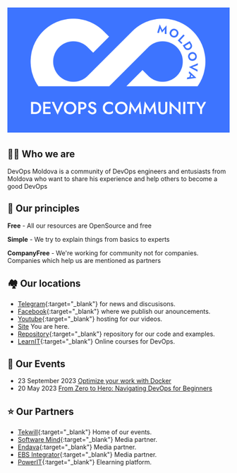 # ![DevOps Community Moldova](/assets/images/logo_big.png "DevOps Community Moldova")

## 🙋‍♀️ Who we are

DevOps Moldova is a community of DevOps engineers and entusiasts from Moldova who want to share his experience and help others to become a good DevOps

## 🍿 Our principles

**Free** - All our resources are OpenSource and free

**Simple** - We try to explain things from basics to experts

**CompanyFree** - We're working for community not for companies. Companies which help us are mentioned as partners

## 🏘️ Our locations

- [Telegram](https://t.me/+tqp4aRgys_NjMWEy){:target="_blank"} for news and discusisons.
- [Facebook](https://www.facebook.com/groups/devops.md){:target="_blank"} where we publish our anouncements.
- [Youtube](https://www.youtube.com/@DevopsCommunityMoldova){:target="_blank"} hosting for our videos.
- [Site](https://devops-moldova.github.io/) You are here.
- [Repository](https://github.com/DevOps-Moldova){:target="_blank"} repository for our code and examples.
- [LearnIT](https://learnit.md/course/index.php?categoryid=15){:target="_blank"} Online courses for DevOps.

## 📅 Our Events

- 23 September 2023 [Optimize your work with Docker](optimize_with_docker)
- 20 May 2023 [From Zero to Hero: Navigating DevOps for Beginners](initiate_in_devops)

## ⭐ Our Partners

- [Tekwill](https://tekwill.md/){:target="_blank"} Home of our events.
- [Software Mind](https://softwaremind.com/){:target="_blank"} Media partner.
- [Endava](https://www.endava.com/){:target="_blank"} Media partner.
- [EBS Integrator](https://ebs-integrator.com/){:target="_blank"} Media partner.
- [PowerIT](https://powerit.dev/){:target="_blank"} Elearning platform.
